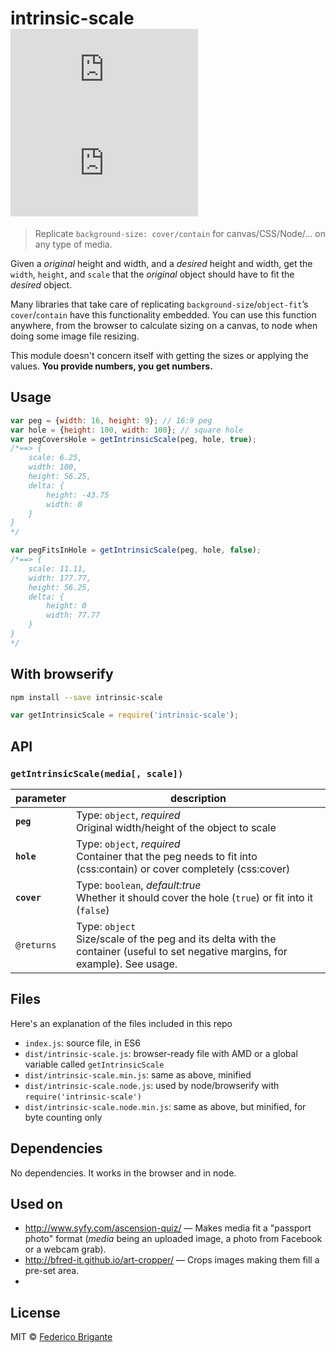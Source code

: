 # intrinsic-scale [![module size](https://badge-size.herokuapp.com/bfred-it/intrinsic-scale/master/dist/intrinsic-scale.node.min.js) ![module gzipped size](https://badge-size.herokuapp.com/bfred-it/intrinsic-scale/master/dist/intrinsic-scale.node.min.js?compression=gzip)](https://github.com/bfred-it/intrinsic-scale/blob/master/dist/intrinsic-scale.min.js)

> Replicate `background-size: cover/contain` for canvas/CSS/Node/… on any type of media.

Given a *original* height and width, and a *desired* height and width, get the `width`, `height`, and `scale` that the *original* object should have to fit the *desired* object.

Many libraries that take care of replicating `background-size`/`object-fit`’s `cover`/`contain` have this functionality embedded. You can use this function anywhere, from the browser to calculate sizing on a canvas, to node when doing some image file resizing.

This module doesn't concern itself with getting the sizes or applying the values. **You provide numbers, you get numbers.**

## Usage

```js
var peg = {width: 16, height: 9}; // 16:9 peg
var hole = {height: 100, width: 100}; // square hole
var pegCoversHole = getIntrinsicScale(peg, hole, true);
/*==> {
	scale: 6.25,
	width: 100,
	height: 56.25,
	delta: {
		height: -43.75
		width: 0
	}
}
*/

var pegFitsInHole = getIntrinsicScale(peg, hole, false);
/*==> {
	scale: 11.11,
	width: 177.77,
	height: 56.25,
	delta: {
		height: 0
		width: 77.77
	}
}
*/
```

## With browserify

```sh
npm install --save intrinsic-scale
```

```js
var getIntrinsicScale = require('intrinsic-scale');
```

## API

### `getIntrinsicScale(media[, scale])`

parameter | description
--- | ---
**`peg`** | Type: `object`, *required* <br> Original width/height of the object to scale
**`hole`** | Type: `object`, *required* <br> Container that the peg needs to fit into (css:contain) or cover completely (css:cover)
**`cover`** | Type: `boolean`, *default:true* <br> Whether it should cover the hole (`true`) or fit into it (`false`)
`@returns` | Type: `object` <br> Size/scale of the peg and its delta with the container (useful to set negative margins, for example). See usage.
 
## Files

Here's an explanation of the files included in this repo

* `index.js`: source file, in ES6
* `dist/intrinsic-scale.js`: browser-ready file with AMD or a global variable called `getIntrinsicScale`
* `dist/intrinsic-scale.min.js`: same as above, minified
* `dist/intrinsic-scale.node.js`: used by node/browserify with `require('intrinsic-scale')`
* `dist/intrinsic-scale.node.min.js`: same as above, but minified, for byte counting only

## Dependencies

No dependencies. It works in the browser and in node.

## Used on

* http://www.syfy.com/ascension-quiz/ — Makes media fit a "passport photo" format (*media* being an uploaded image, a photo from Facebook or a webcam grab).
* http://bfred-it.github.io/art-cropper/ — Crops images making them fill a pre-set area.
* 
## License

MIT © [Federico Brigante](http://twitter.com/bfred_it)
